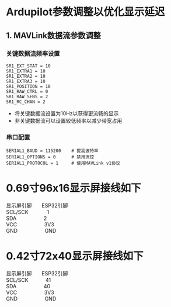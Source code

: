 # Ardupilot参数调整以优化显示延迟

## 1. MAVLink数据流参数调整

### 关键数据流频率设置
```
SR1_EXT_STAT = 10
SR1_EXTRA1 = 10
SR1_EXTRA2 = 10
SR1_EXTRA3 = 10
SR1_POSITION = 10
SR1_RAW_CTRL = 0
SR1_RAW_SENS = 2
SR1_RC_CHAN = 2
```
- 将关键数据流设置为10Hz以获得更流畅的显示
- 非关键数据流可以设置较低频率以减少带宽占用

### 串口配置
```
SERIAL1_BAUD = 115200    # 提高波特率
SERIAL1_OPTIONS = 0      # 禁用流控
SERIAL1_PROTOCOL = 1     # 使用MAVLink v1协议
```
# 0.69寸96x16显示屏接线如下  
显示屏引脚 &nbsp; &nbsp; &nbsp; ESP32引脚  
SCL/SCK &nbsp; &nbsp; &nbsp; &nbsp; &nbsp; &nbsp; 1  
SDA &nbsp; &nbsp; &nbsp; &nbsp; &nbsp; &nbsp; &nbsp; &nbsp; &nbsp; 2  
VCC &nbsp; &nbsp; &nbsp; &nbsp; &nbsp; &nbsp; &nbsp; &nbsp; &nbsp; 3V3  
GND &nbsp; &nbsp; &nbsp; &nbsp; &nbsp; &nbsp; &nbsp; &nbsp; &nbsp; GND  

# 0.42寸72x40显示屏接线如下  
显示屏引脚 &nbsp; &nbsp; &nbsp; ESP32引脚  
SCL/SCK &nbsp; &nbsp; &nbsp; &nbsp; &nbsp; &nbsp;41  
SDA &nbsp; &nbsp; &nbsp; &nbsp; &nbsp; &nbsp; &nbsp; &nbsp; &nbsp; 40  
VCC &nbsp; &nbsp; &nbsp; &nbsp; &nbsp; &nbsp; &nbsp; &nbsp; &nbsp; 3V3  
GND &nbsp; &nbsp; &nbsp; &nbsp; &nbsp; &nbsp; &nbsp; &nbsp; &nbsp; GND